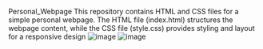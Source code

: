  Personal_Webpage
This repository contains HTML and CSS files for a simple personal webpage. The HTML file (index.html) structures the webpage content, while the CSS file (style.css) provides styling and layout for a responsive design
![image](https://github.com/pa1llavi2/Personal_WebApp/assets/140137887/eff87b6c-0ccb-435c-b74f-dbd7974a8f3a)
![image](https://github.com/pa1llavi2/Personal_WebApp/assets/140137887/b2f8a4ba-c48b-43ac-b8bb-976a218a0753)
